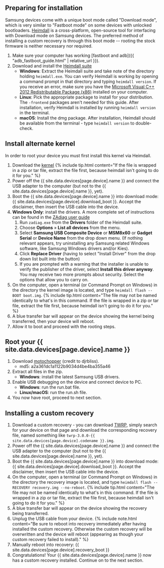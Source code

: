 ## Preparing for installation

Samsung devices come with a unique boot mode called "Download mode", which is very similar to "Fastboot mode" on some devices with unlocked bootloaders.
[Heimdall](http://www.glassechidna.com.au/products/heimdall/) is a cross-platform, open-source tool for interfacing with Download mode on Samsung devices.
The preferred method of installing a custom recovery is through this boot mode -- rooting the stock firmware is neither necessary nor required.

1. Make sure your computer has working [fastboot and adb]({{ "adb_fastboot_guide.html" | relative_url }}).
2. Download and install the [Heimdall suite](http://glassechidna.com.au/heimdall/#downloads)
    * **Windows**: Extract the Heimdall suite and take note of the directory holding `heimdall.exe`. You can verify Heimdall is working by opening a command
    prompt in that directory and typing `heimdall version`. If you receive an error, make sure you have the 
    [Microsoft Visual C++ 2012 Redistributable Package (x86)](https://www.microsoft.com/en-us/download/details.aspx?id=30679) installed on your computer.
    * **Linux**: Pick the appropriate package to install for your distribution. The `-frontend` packages aren't needed for this guide. After installation,
    verify Heimdall is installed by running `heimdall version` in the terminal.
    * **macOS**: Install the dmg package. After installation, Heimdall should be available from the terminal - type `heimdall version` to double-check.

## Install alternate kernel

In order to root your device you must first install this kernel via Heimdall.

1. Download the [kernel](https://www.androidfilehost.com/?fid=22979706399755780)
    {% include tip.html content="If the file is wrapped in a zip or tar file, extract the file first, because heimdall isn't going to do it for you." %}
2. Power off the {{ site.data.devices[page.device].name }} and connect the USB adapter to the computer (but not to the {{ site.data.devices[page.device].name }}, yet).
3. Boot the {{ site.data.devices[page.device].name }} into download mode: {{ site.data.devices[page.device].download_boot }}. Accept the disclaimer, then insert the USB cable into the device.
4. **Windows Only**: install the drivers. A more complete set of instructions can be found in the [ZAdiag user guide](https://github.com/pbatard/libwdi/wiki/Zadig)
    1. Run `zadiag.exe` from the **Drivers** folder of the Heimdall suite.
    2. Choose **Options** &raquo; **List all devices** from the menu.
    3. Select **Samsung USB Composite Device** or **MSM8x60** or **Gadget Serial** or **Device Name** from the drop down menu. (If nothing relevant appears, try uninstalling any Samsung related Windows software, like Samsung Windows drivers and/or Kies).
    4. Click **Replace Driver** (having to select "Install Driver" from the drop down list built into the button)
    5. If you are prompted with a warning that the installer is unable to verify the publisher of the driver, select **Install this driver anyway**. You may receive two more prompts about security. Select the options that allow you to carry on.
5. On the computer, open a terminal (or Command Prompt on Windows) in the directory the kernel image is located, and type `heimdall flash --BOOT boot.img`.
    {% include tip.html content="The file may not be named identically to what's in this command. If the file is wrapped in a zip or tar file, extract the file first, because heimdall isn't going to do it for you." %}
6. A blue transfer bar will appear on the device showing the kernel being transferred, then your device will reboot.
7. Allow it to boot and proceed with the rooting steps.

## Root your {{ site.data.devices[page.device].name }}

1. Download [motochopper](https://www.androidfilehost.com/?fid=24052804347757453) (credit to djrbliss).
   * md5: a2a361dc1a1122b9034d4be4ba355a46
2. Extract all files in the zip.
   * **Windows**: install the latest Samsung USB drivers.
3. Enable USB debugging on the device and connect device to PC.
   * **Windows**: run the run.bat file.
   * **Linux/macOS**: run the run.sh file.
4. You now have root, proceed to next section.

## Installing a custom recovery

1. Download a custom recovery - you can download [TWRP](https://twrp.me/Devices/), simply search for your device on that page and download the corresponding
   recovery file, named something like `twrp-3.0.0-{{ site.data.devices[page.device].codename }}.img`.
2. Power off the {{ site.data.devices[page.device].name }} and connect the USB adapter to the computer (but not to the {{ site.data.devices[page.device].name }}, yet).
3. Boot the {{ site.data.devices[page.device].name }} into download mode: {{ site.data.devices[page.device].download_boot }}. Accept the disclaimer, then insert the USB cable into the device.
4. On the computer, open a terminal (or Command Prompt on Windows) in the directory the recovery image is located, and type `heimdall flash --RECOVERY recovery.img --no-reboot`.
    {% include tip.html content="The file may not be named identically to what's in this command. If the file is wrapped in a zip or tar file, extract the file first, because heimdall isn't going to do it for you." %}
5. A blue transfer bar will appear on the device showing the recovery being transferred.
6. Unplug the USB cable from your device.
    {% include note.html content="Be sure to reboot into recovery immediately after having installed the custom recovery. Otherwise the custom recovery will be overwritten and the device will reboot (appearing as though your custom recovery failed to install)." %}
7. Manually reboot into recovery: {{ site.data.devices[page.device].recovery_boot }}
8. Congratulations! Your {{ site.data.devices[page.device].name }} now has a custom recovery installed. Continue on to the next section.
